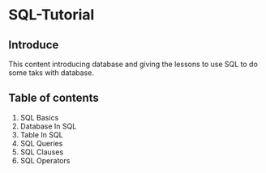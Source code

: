 # SQL-Tutorial

## Introduce
This content introducing database and giving the lessons to use SQL to do some taks with database.

## Table of contents
1. SQL Basics
2. Database In SQL
3. Table In SQL
4. SQL Queries
5. SQL Clauses
6. SQL Operators
